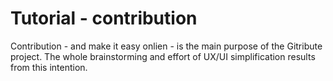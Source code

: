 
# Tutorial - contribution

Contribution - and make it easy onlien - is the main purpose of the Gitribute project. The whole brainstorming and effort of UX/UI simplification results from this intention.
